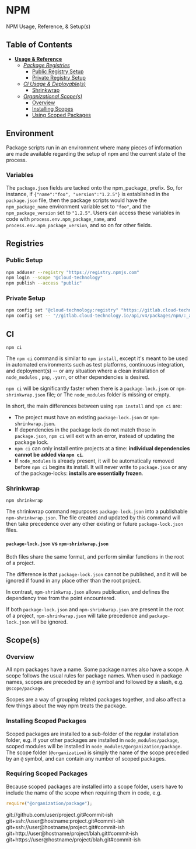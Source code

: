 # NPM #

NPM Usage, Reference, & Setup(s)

## Table of Contents ##

- [**Usage & Reference**](#npm)
    - [*Package Registries*](#Registries)
        - [Public Registry Setup](#public-setup)
        - [Private Registry Setup](#private-setup)
    - [*CI Usage & Deployable(s)*](#ci)
        - [Shrinkwrap](#shrinkwrap)
    - [*Organizational Scope(s)*](#scopes)
        - [Overview](#overview)
        - [Installing Scopes](#installing-scoped-packages)
        - [Using Scoped Packages](#requiring-scoped-packages)

## Environment ##

Package scripts run in an environment where many pieces of information are made available regarding the setup of npm and
the current state of the process.

### Variables ###

The `package.json` fields are tacked onto the npm_package_ prefix. So, for instance,
if `{"name":"foo", "version":"1.2.5"}` is established in the `package.json` file, then the package scripts would have
the `npm_package_name` environment variable set to `"foo"`, and the `npm_package_version` set to `"1.2.5"`. Users can
access these variables in code with `process.env.npm_package_name`, and `process.env.npm_package_version`, and so on for
other fields.

## Registries ##

### Public Setup ###

```bash
npm adduser --registry "https://registry.npmjs.com"
npm login --scope "@cloud-technology"
npm publish --access "public"
```

### Private Setup ###

```bash
npm config set "@cloud-technology:registry" "https://gitlab.cloud-technology.io/api/v4/packages/npm/" --location "project"
npm config set -- "//gitlab.cloud-technology.io/api/v4/packages/npm/:_authToken" "[Personal-Access-Token]" --location "user"
```

## CI ##

```npm
npm ci
```

The `npm ci` command is similar to `npm install`, except it's meant to be used in automated environments such as test
platforms, continuous integration, and deployment(s) -- or any situation where a clean installation of `node_modules`
, `pnp`, `.yarn`, or other dependencies is desired.

`npm ci` will be significantly faster when there is a `package-lock.json` or
`npm-shrinkwrap.json` file; or The `node_modules` folder is missing or empty.

In short, the main differences between using `npm install` and `npm ci` are:

- The project must have an existing `package-lock.json` or `npm-shrinkwrap.json`.
- If dependencies in the package lock do not match those in `package.json`, `npm ci` will exit with an error, instead of
  updating the package lock.
- `npm ci` can only install entire projects at a time: **individual dependencies cannot be added via `npm ci`**.
- If `node_modules` is already present, it will be automatically removed before
  `npm ci` begins its install. It will never write to `package.json` or any of the package-locks: **installs are
  essentially frozen**.

### Shrinkwrap ###

```npm
npm shrinkwrap
```

The shrinkwrap command repurposes `package-lock.json` into a publishable `npm-shrinkwrap.json`. The file created and
updated by this command will then take precedence over any other existing or future `package-lock.json` files.

#### `package-lock.json` vs `npm-shrinkwrap.json` ####

Both files share the same format, and perform similar functions in the root of a project.

The difference is that `package-lock.json` cannot be published, and it will be ignored if found in any place other than
the root project.

In contrast, `npm-shrinkwrap.json` allows publication, and defines the dependency tree from the point encountered.

If both `package-lock.json` and `npm-shrinkwrap.json` are present in the root of a project, `npm-shrinkwrap.json` will
take precedence and
`package-lock.json` will be ignored.

## Scope(s) ##

### Overview ###

All npm packages have a name. Some package names also have a scope. A scope follows the usual rules for package names.
When used in package names, scopes are preceded by an `@` symbol and followed by a slash, e.g. `@scope/package`.

Scopes are a way of grouping related packages together, and also affect a few things about the way npm treats the
package.

### Installing Scoped Packages ###

Scoped packages are installed to a sub-folder of the regular installation folder, e.g. if your other packages are
installed in `node_modules/package`, scoped modules will be installed in `node_modules/@organization/package`. The scope
folder (`@organization`) is simply the name of the scope preceded by an `@` symbol, and can contain any number of scoped
packages.

### Requiring Scoped Packages ###

Because scoped packages are installed into a scope folder, users have to include the name of the scope when requiring
them in code, e.g.

```javascript
require("@organization/package");
```

git://github.com/user/project.git#commit-ish
git+ssh://user@hostname:project.git#commit-ish
git+ssh://user@hostname/project.git#commit-ish
git+http://user@hostname/project/blah.git#commit-ish
git+https://user@hostname/project/blah.git#commit-ish